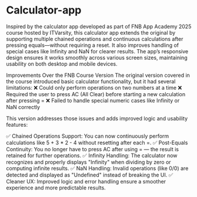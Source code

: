 # Calculator-app

Inspired by the calculator app developed as part of FNB App Academy 2025 course hosted by ITVarsity, this calculator app extends the original by supporting multiple chained operations and continuous calculations after pressing equals—without requiring a reset. It also improves handling of special cases like Infinity and NaN for clearer results. The app’s responsive design ensures it works smoothly across various screen sizes, maintaining usability on both desktop and mobile devices.

Improvements Over the FNB Course Version
The original version covered in the course introduced basic calculator functionality, but it had several limitations:
❌ Could only perform operations on two numbers at a time
❌ Required the user to press AC (All Clear) before starting a new calculation after pressing =
❌ Failed to handle special numeric cases like Infinity or NaN correctly

This version addresses those issues and adds improved logic and usability features:

✅ Chained Operations Support: You can now continuously perform calculations like 5 + 3 * 2 - 4 without resetting after each =.
✅ Post-Equals Continuity: You no longer have to press AC after using = — the result is retained for further operations.
✅ Infinity Handling: The calculator now recognizes and properly displays "Infinity" when dividing by zero or computing infinite results.
✅ NaN Handling: Invalid operations (like 0/0) are detected and displayed as "Undefined" instead of breaking the UI.
✅ Cleaner UX: Improved logic and error handling ensure a smoother experience and more predictable results.
